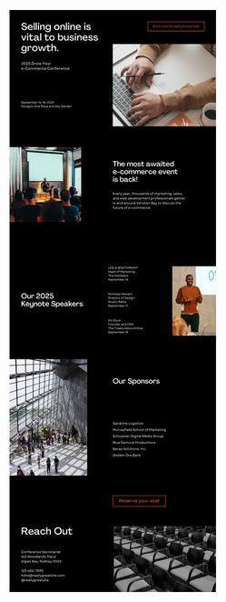 ![template](https://raw.githubusercontent.com/ShriIraCatalog/resources-two/refs/heads/master/2025/04/20/20250420171221.png)
